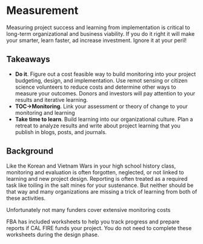 # Measurement
Measuring project success and learning from implementation is critical to long-term organizational and business viability. If you do it right it will make your smarter, learn faster, ad increase investment. Ignore it at your peril!

## Takeaways
- **Do it**. Figure out a cost feasible way to build monitoring into your project budgeting, design, and implementation. Use remot sensing or citizen science volunteers to reduce costs and determine other ways to measure your outcomes. Donors and investors will pay attention to your results and iterative learning.
- **TOC->Monitoring**. Link your assessment or theory of change to your monitoring and learning
- **Take time to learn**. Build learning into our organizational culture. Plan a retreat to analyze results and write about project learning that you publish in blogs, posts, and journals.

## Background
Like the Korean and Vietnam Wars in your high school history class, monitoring and evaluation is often forgotten, neglected, or not linked to learning and new project design. Reporting is often treated as a required task like toiling in the salt mines for your sustenance. But neither should be that way and many organizations are missing a trick of learning from both of these activities. 

Unfortunately not many funders cover extensive monitoring costs 

FBA has included worksheets to help you track progress and prepare reports if CAL FIRE funds your project. You do not need to complete these worksheets during the design phase.

